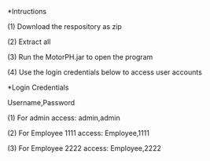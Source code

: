 *Intructions

(1) Download the respository as zip

(2) Extract all

(3) Run the MotorPH.jar to open the program

(4) Use the login credentials below to access user accounts


*Login Credentials

Username,Password

(1) For admin access: admin,admin

(2) For Employee 1111 access: Employee,1111

(3) For Employee 2222 access: Employee,2222

